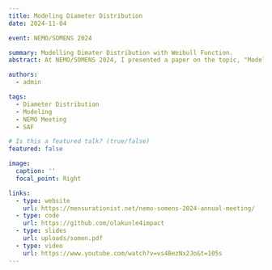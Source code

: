 ```yaml
---
title: Modeling Diameter Distribution
date: 2024-11-04

event: NEMO/SOMENS 2024

summary: Modelling Dimater Distribution with Weibull Function.
abstract: At NEMO/SOMENS 2024, I presented a paper on the topic, "Modelling diameter distribution of natural teak stands with 3-parameter weibull function.

authors:
  - admin

tags: 
  - Diameter Distribution
  - Modeling
  - NEMO Meeting
  - SAF

# Is this a featured talk? (true/false)
featured: false

image:
  caption: ''
  focal_point: Right

links:
  - type: website
    url: https://mensurationist.net/nemo-somens-2024-annual-meeting/
  - type: code
    url: https://github.com/olakunle4impact
  - type: slides
    url: uploads/somen.pdf
  - type: video
    url: https://www.youtube.com/watch?v=vs4BezNx2Jo&t=105s
---
```


